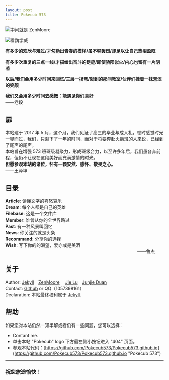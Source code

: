 ```yaml
---
layout: post
title: Pokecub 573
---
```


![](http://a3.qpic.cn/psb?/V11IYYto13cdje/cfVi2dQSkA0s2O54MHiHNungVvl5emzUB0BPpFHylVY!/b/dG0BAAAAAAAA&bo=VQOAAgAAAAARAOM!&rf=viewer_4 "中间就是 ZenMoore")<br>

![](http://a3.qpic.cn/psb?/V11IYYto13cdje/gKhKz9l4BQtHXp26ZtWo*1oYiPADz8.ba5XmdPQSFFQ!/b/dG0BAAAAAAAA&bo=wAMcAgAAAAARB.0!&rf=viewer_4 "看魏学威")

**有多少的欢欣与难过/才勾勒出青春的模样/虽不够轰烈/却足以让自己热泪盈眶** 

**有多少次重复的三点一线/才描绘出奋斗的足迹/即使骄阳似火/内心也留有一片阴凉** 
      
**以后/我们会用多少时间来回忆/三层一拐弯/就到的那间教室/伙伴们挂着一抹羞涩的笑颜**    

**我们又会用多少时间去感慨：能遇见你们真好**
　　　　　　　　　　　　　　　　　　　　　　　　　　　　　　　——老段


## 扉 

本站建于 2017 年 5 月，这个月，我们见证了高三的毕业与成人礼，顿时感觉时光一晃而过，我们，只剩下了一年的时间，而对于将要奔赴火箭班的人来说，已经到了尾声的尾声。<br>
本站旨在增强 573 班班级凝聚力，形成班级合力，以至许多年后，我们虽各奔前程，但仍不让现在这段美好而充满激情的时光。<br>
**但愿参观本站的诸位，怀有一颗安然、感怀、敬畏之心。**
　　　　　　　　　　　　　　　　　　　　　　　　　　　　　　——王泽坤

## 目录

**Article**:   读懂文字的喜怒哀乐<br>
**Dream**:   每个人都是自己的英雄<br>
**Filebase**:  这是一个文件库<br>
**Member**:  谁曾从你的全世界路过<br>
**Past**:   有一种风景叫回忆<br>
**News**:   你关注的就是头条<br>
**Recommand**:  分享你的选择<br>
**Wish**:  写下你的的渴望，爱亦或是美酒<br>
　　　　　　　　　　　　　　　　　　　　　　　　　　　　　　——鲁杰

## 关于

Author: [Jekyll](http://jekyll.com.cn/ "简单的博客、静态网站工具")　[ZenMoore](https://github.com/ZenMoore "Zenobio Wang")
 　[Jie Lu](https://user.qzone.qq.com/1215725271?ptlang=2052 "鲁杰")　[Junjie Duan](https://user.qzone.qq.com/2857869163?ptlang=2052 "段俊杰") <br>
Contact: [Github](https://github.com/ZenMoore "Zenobio Wang") or QQ（1057398161）<br>
Declaration: 本站最终权利属于 [Jekyll](http://jekyll.com.cn/ "简单的博客、静态网站工具").

## 帮助
如果您对本站仍然一知半解或者仍有一些问题，您可以选择：<br>

* Contant me.
* 单击本站 "Pokecub" logo 下方最左侧小按钮进入 "404" 页面。
* 参观本站代码：[https://github.com/Pokecub573/Pokecub573.github.io](https://github.com/Pokecub573/Pokecub573.github.io "Pokecub 573")
 
-----------------

### 祝您旅途愉快！
